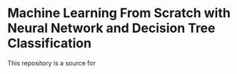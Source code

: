 # Machine Learning From Scratch with Neural Network and Decision Tree Classification
This repository is a source for 